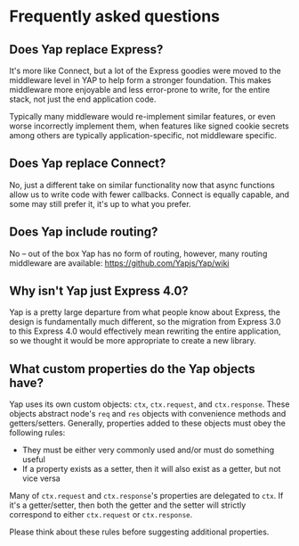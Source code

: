 # Frequently asked questions

## Does Yap replace Express?

  It's more like Connect, but a lot of the Express goodies were moved to the middleware level in YAP to help form a stronger foundation. 
  This makes middleware more enjoyable and less error-prone to write, for the entire stack, not just the end application code.

  Typically many middleware would re-implement similar features, or even worse incorrectly implement them,
  when features like signed cookie secrets among others are typically application-specific, not middleware specific.

## Does Yap replace Connect?

  No, just a different take on similar functionality
  now that async functions allow us to write code with fewer callbacks. 
  Connect is equally capable, and some may still prefer it, it's up to what you prefer.

## Does Yap include routing?

  No – out of the box Yap has no form of routing, however,
  many routing middleware are available: https://github.com/Yapjs/Yap/wiki

## Why isn't Yap just Express 4.0?

  Yap is a pretty large departure from what people know about Express,
  the design is fundamentally much different, so the migration from
  Express 3.0 to this Express 4.0 would effectively mean rewriting
  the entire application, so we thought it would be more appropriate
  to create a new library.

## What custom properties do the Yap objects have?

  Yap uses its own custom objects: `ctx`, `ctx.request`, and `ctx.response`.
  These objects abstract node's `req` and `res` objects with convenience methods and getters/setters.
  Generally, properties added to these objects must obey the following rules:

  - They must be either very commonly used and/or must do something useful
  - If a property exists as a setter, then it will also exist as a getter, but not vice versa

Many of `ctx.request` and `ctx.response`'s properties are delegated to `ctx`.
If it's a getter/setter, then both the getter and the setter will strictly
correspond to either `ctx.request` or `ctx.response`.

Please think about these rules before suggesting additional properties.
